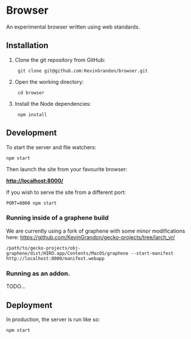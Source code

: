 # Browser

An experimental browser written using web standards.

## Installation

1. Clone the git repository from GitHub:

        git clone git@github.com:KevinGrandon/browser.git

2. Open the working directory:

        cd browser

3. Install the Node dependencies:

        npm install


## Development

To start the server and file watchers:

    npm start

Then launch the site from your favourite browser:

[__http://localhost:8000/__](http://localhost:8000/)

If you wish to serve the site from a different port:

    PORT=8000 npm start


### Running inside of a graphene build

We are currently using a fork of graphene with some minor modifications here: https://github.com/KevinGrandon/gecko-projects/tree/larch_vr/

```
/path/to/gecko-projects/obj-graphene/dist/HIRO.app/Contents/MacOS/graphene --start-manifest http://localhost:8000/manifest.webapp
```


### Running as an addon.
TODO...


## Deployment

In production, the server is run like so:

    npm start

